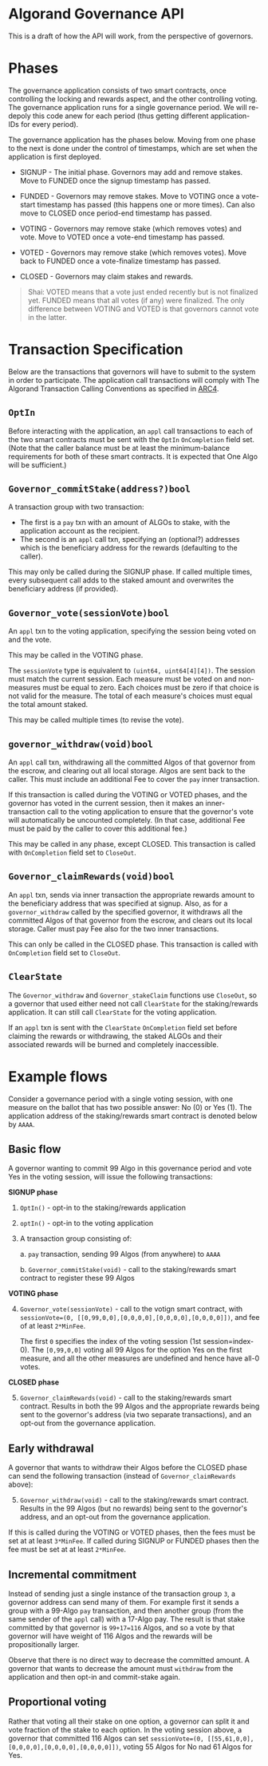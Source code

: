 # Algorand Governance API

This is a draft of how the API will work, from the perspective of governors.

# Phases

The governance application consists of two smart contracts, once controlling the locking and rewards aspect, and the other controlling voting. The governance application runs for a single governance period. We will re-depoly this code anew for each period (thus getting different application-IDs for every period).

The governance application has the phases below. Moving from one phase to the next is done under the control of timestamps, which are set when the application is first deployed.

+ SIGNUP - The initial phase. Governors may add and remove stakes. Move to FUNDED once the signup timestamp has passed.

+ FUNDED - Governors may remove stakes. Move to VOTING once a vote-start timestamp has passed (this happens one or more times). Can also move to CLOSED once period-end timestamp has passed.

+ VOTING - Governors may remove stake (which removes votes) and vote. Move to VOTED once a vote-end timestamp has passed.

+ VOTED - Governors may remove stake (which removes votes). Move back to FUNDED once a vote-finalize timestamp has passed.

+ CLOSED - Governors may claim stakes and rewards.

> Shai: VOTED means that a vote just ended recently but is not finalized yet. FUNDED means that all votes (if any) were finalized. The only difference between VOTING and VOTED is that governors cannot vote in the latter.

# Transaction Specification

Below are the transactions that governors will have to submit to the system in order to participate. The application call transactions will comply with The Algorand Transaction Calling Conventions as specified in [ARC4](https://github.com/algorandfoundation/ARCs/blob/main/ARCs/arc-0004.md).

## `OptIn`

Before interacting with the application, an `appl` call transactions to each of the two smart contracts must be sent with the `OptIn` `OnCompletion` field set. (Note that the caller balance must be at least the minimum-balance requirements for both of these smart contracts. It is expected that One Algo will be sufficient.)

## `Governor_commitStake(address?)bool`

A transaction group with two transaction:

- The first is a `pay` txn with an amount of ALGOs to stake, with the application account as the recipient.
- The second is an `appl` call txn, specifying an (optional?) addresses which is the beneficiary address for the rewards (defaulting to the caller).

This may only be called during the SIGNUP phase. If called multiple times, every subsequent call adds to the staked amount and overwrites the beneficiary address (if provided).


## `Governor_vote(sessionVote)bool`

An `appl` txn to the voting application, specifying the session being voted on and the vote.

This may be called in the VOTING phase.

The `sessionVote` type is equivalent to `(uint64, uint64[4][4])`.
The session must match the current session.
Each measure must be voted on and non-measures must be equal to zero.
Each choices must be zero if that choice is not valid for the measure.
The total of each measure's choices must equal the total amount staked.

This may be called multiple times (to revise the vote).

## `governor_withdraw(void)bool`

An `appl` call txn, withdrawing all the committed Algos of that governor from the escrow, and clearing out all local storage. Algos are sent back to the caller. This must include an additional Fee to cover the `pay` inner transaction.

If this transaction is called during the VOTING or VOTED phases, and the governor has voted in the current session, then it makes an inner-transaction call to the voting application to ensure that the governor's vote will automatically be uncounted completely. (In that case, additional Fee must be paid by the caller to cover this additional fee.)

This may be called in any phase, except CLOSED. This transaction is called with `OnCompletion` field set to `CloseOut`.


## `Governor_claimRewards(void)bool`

An `appl` txn, sends via inner transaction the appropriate rewards amount to the beneficiary address that was specified at signup. Also, as for a `governor_withdraw` called by the specified governor, it withdraws all the committed Algos of that governor from the escrow, and clears out its local storage.
Caller must pay Fee also for the two inner transactions.

This can only be called in the CLOSED phase. This transaction is called with `OnCompletion` field set to `CloseOut`.


## `ClearState`

The `Governor_withdraw` and `Governor_stakeClaim` functions use `CloseOut`, so a governor that used either need not call `ClearState` for the staking/rewards application. It can still call `ClearState` for the voting application.

If an `appl` txn is sent with the `ClearState` `OnCompletion` field set before claiming the rewards or withdrawing, the staked ALGOs and their associated rewards will be burned and completely inaccessible.


# Example flows

Consider a governance period with a single voting session, with one measure on the ballot that has two possible answer: No (0) or Yes (1). The application address of the staking/rewards smart contract is denoted below by `AAAA`.

## Basic flow

A governor wanting to commit 99 Algo in this governance period and vote Yes in the voting session, will issue the following transactions:

**SIGNUP phase**

1. `OptIn()` - opt-in to the staking/rewards application
2. `optIn()` - opt-in to the voting application
3. A transaction group consisting of:

   a. `pay` transaction, sending 99 Algos (from anywhere) to `AAAA`

   b. `Governor_commitStake(void)` - call to the staking/rewards smart contract to register these 99 Algos

**VOTING phase**

4. `Governor_vote(sessionVote)` - call to the votign smart contract, with `sessionVote=(0, [[0,99,0,0],[0,0,0,0],[0,0,0,0],[0,0,0,0]])`, and fee of at least `2*MinFee`.

   The first `0` specifies the index of the voting session (1st session=index-0). The `[0,99,0,0]` voting all 99 Algos for the option Yes on the first measure, and all the other measures are undefined and hence have all-0 votes.

**CLOSED phase**

5. `Governor_claimRewards(void)` - call to the staking/rewards smart contract. Results in both the 99 Algos and the appropriate rewards being sent to the governor's address (via two separate transactions), and an opt-out from the governance application.

## Early withdrawal

A governor that wants to withdraw their Algos before the CLOSED phase can send the following transaction (instead of `Governor_claimRewards` above):

5. `Governor_withdraw(void)` - call to the staking/rewards smart contract. Results in the 99 Algos (but no rewards) being sent to the governor's address, and an opt-out from the governance application.

If this is called during the VOTING or VOTED phases, then the fees must be set at at least `3*MinFee`. If called during SIGNUP or FUNDED phases then the fee must be set at at least `2*MinFee`.

## Incremental commitment

Instead of sending just a single instance of the transaction group `3`, a governor address can send many of them. For example first it sends a group with a 99-Algo `pay` transaction, and then another group (from the same sender of the `appl` call) with a 17-Algo pay. The result is that stake committed by that governor is `99+17=116` Algos, and so a vote by that governor will have weight of 116 Algos and the rewards will be propositionally larger.

Observe that there is no direct way to decrease the committed amount. A governor that wants to decrease the amount must `withdraw` from the application and then opt-in and commit-stake again.

## Proportional voting

Rather that voting all their stake on one option, a governor can split it and vote fraction of the stake to each option. In the voting session above, a governor that committed 116 Algos can set `sessionVote=(0, [[55,61,0,0],[0,0,0,0],[0,0,0,0],[0,0,0,0]])`, voting 55 Algos for No nad 61 Algos for Yes.
